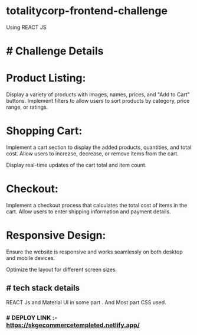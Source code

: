# totalitycorp-frontend-challenge
Using REACT JS 

# # Challenge Details 

 # Product Listing: 

Display a variety of products with images, names, prices, and "Add to Cart" buttons. Implement filters to allow users to sort products by category, price range, or ratings. 

# Shopping Cart: 

Implement a cart section to display the added products, quantities, and total cost. Allow users to increase, decrease, or remove items from the cart. 

Display real-time updates of the cart total and item count. 

# Checkout: 

Implement a checkout process that calculates the total cost of items in the cart. Allow users to enter shipping information and payment details. 

# Responsive Design: 

Ensure the website is responsive and works seamlessly on both desktop and mobile devices. 

Optimize the layout for different screen sizes. 

## # tech stack details
REACT Js and Material UI in some part .
And Most part CSS used.
### # DEPLOY LINK :- https://skgecommercetempleted.netlify.app/
